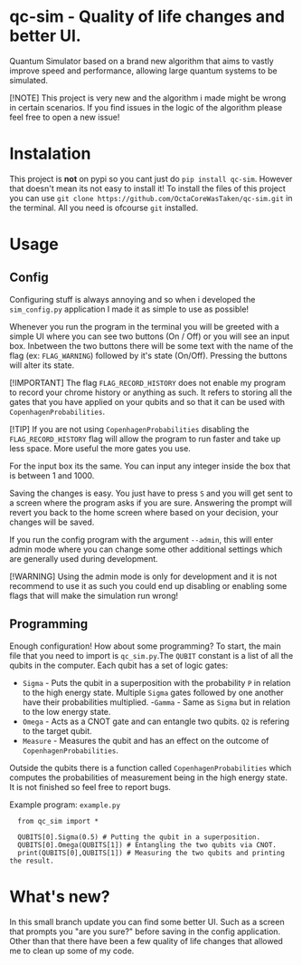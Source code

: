 # qc-sim - Quality of life changes and better UI.
Quantum Simulator based on a brand new algorithm that aims to vastly improve speed and performance, allowing large quantum systems to be simulated.

[!NOTE]
This project is very new and the algorithm i made might be wrong in certain scenarios. If you find issues in the logic of the algorithm
please feel free to open a new issue!

# Instalation
This project is **not** on pypi so you cant just do `pip install qc-sim`. However that doesn't mean its not easy to install it!
To install the files of this project you can use `git clone https://github.com/OctaCoreWasTaken/qc-sim.git` in the terminal. 
All you need is ofcourse `git` installed.

# Usage

## Config
Configuring stuff is always annoying and so when i developed the `sim_config.py` application I made it as simple to use as possible!

Whenever you run the program in the terminal you will be greeted with a simple UI where you can see two buttons (On / Off) or you 
will see an input box. 
Inbetween the two buttons there will be some text with the name of the flag (ex: `FLAG_WARNING`) followed by it's state (On/Off).
Pressing the buttons will alter its state.

[!IMPORTANT]
The flag `FLAG_RECORD_HISTORY` does not enable my program to record your chrome history or anything as such. It refers to storing
all the gates that you have applied on your qubits and so that it can be used with `CopenhagenProbabilities`.

[!TIP]
If you are not using `CopenhagenProbabilities` disabling the `FLAG_RECORD_HISTORY` flag will allow the program to run faster and
take up less space. More useful the more gates you use.

For the input box its the same. You can input any integer inside the box that is between 1 and 1000. 

Saving the changes is easy. You just have to press `S` and you will get sent to a screen where the program asks if you are sure.
Answering the prompt will revert you back to the home screen where based on your decision, your changes will be saved.

If you run the config program with the argument `--admin`, this will enter admin mode where you can change some other 
additional settings which are generally used during development.

[!WARNING]
Using the admin mode is only for development and it is not recommend to use it as such you could end up
disabling or enabling some flags that will make the simulation run wrong!

## Programming
Enough configuration! How about some programming?
To start, the main file that you need to import is `qc_sim.py`.The `QUBIT` constant is a list of all the qubits in the computer. Each qubit has a set of logic gates:
  - `Sigma` - Puts the qubit in a superposition with the probability `P` in relation to the high energy state. Multiple `Sigma` gates followed by one another have their probabilities multiplied.
  -`Gamma` - Same as `Sigma` but in relation to the low energy state.
  - `Omega` - Acts as a CNOT gate and can entangle two qubits. `Q2` is refering to the target qubit.
  - `Measure` - Measures the qubit and has an effect on the outcome of `CopenhagenProbabilities`.

Outside the qubits there is a function called `CopenhagenProbabilities` which computes the probabilities of measurement being in the high
energy state. It is not finished so feel free to report bugs.

Example program: `example.py`
```
  from qc_sim import *

  QUBITS[0].Sigma(0.5) # Putting the qubit in a superposition.
  QUBITS[0].Omega(QUBITS[1]) # Entangling the two qubits via CNOT.
  print(QUBITS[0],QUBITS[1]) # Measuring the two qubits and printing the result.
```

# What's new?
In this small branch update you can find some better UI. Such as a screen that prompts you "are you sure?" before saving in the config application.
Other than that there have been a few quality of life changes that allowed me to clean up some of my code.
